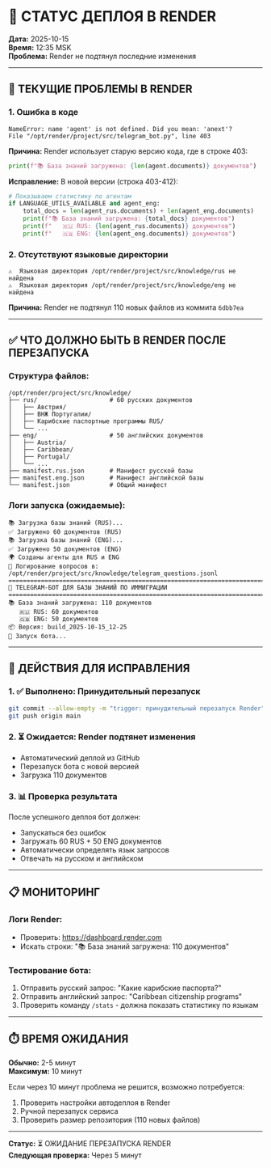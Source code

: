 # 🔄 СТАТУС ДЕПЛОЯ В RENDER

**Дата:** 2025-10-15  
**Время:** 12:35 MSK  
**Проблема:** Render не подтянул последние изменения

---

## 🚨 ТЕКУЩИЕ ПРОБЛЕМЫ В RENDER

### 1. Ошибка в коде
```
NameError: name 'agent' is not defined. Did you mean: 'anext'?
File "/opt/render/project/src/telegram_bot.py", line 403
```

**Причина:** Render использует старую версию кода, где в строке 403:
```python
print(f"📚 База знаний загружена: {len(agent.documents)} документов")
```

**Исправление:** В новой версии (строка 403-412):
```python
# Показываем статистику по агентам
if LANGUAGE_UTILS_AVAILABLE and agent_eng:
    total_docs = len(agent_rus.documents) + len(agent_eng.documents)
    print(f"📚 База знаний загружена: {total_docs} документов")
    print(f"   🇷🇺 RUS: {len(agent_rus.documents)} документов")
    print(f"   🇬🇧 ENG: {len(agent_eng.documents)} документов")
```

### 2. Отсутствуют языковые директории
```
⚠️  Языковая директория /opt/render/project/src/knowledge/rus не найдена
⚠️  Языковая директория /opt/render/project/src/knowledge/eng не найдена
```

**Причина:** Render не подтянул 110 новых файлов из коммита `6dbb7ea`

---

## ✅ ЧТО ДОЛЖНО БЫТЬ В RENDER ПОСЛЕ ПЕРЕЗАПУСКА

### Структура файлов:
```
/opt/render/project/src/knowledge/
├── rus/                    # 60 русских документов
│   ├── Австрия/
│   ├── ВНЖ Португалии/
│   ├── Карибские паспортные программы RUS/
│   └── ...
├── eng/                    # 50 английских документов
│   ├── Austria/
│   ├── Caribbean/
│   ├── Portugal/
│   └── ...
├── manifest.rus.json       # Манифест русской базы
├── manifest.eng.json       # Манифест английской базы
└── manifest.json           # Общий манифест
```

### Логи запуска (ожидаемые):
```
📚 Загрузка базы знаний (RUS)...
✅ Загружено 60 документов (RUS)
📚 Загрузка базы знаний (ENG)...
✅ Загружено 50 документов (ENG)
🌍 Созданы агенты для RUS и ENG
📝 Логирование вопросов в: /opt/render/project/src/knowledge/telegram_questions.jsonl
================================================================================
🤖 TELEGRAM-БОТ ДЛЯ БАЗЫ ЗНАНИЙ ПО ИММИГРАЦИИ
================================================================================
📚 База знаний загружена: 110 документов
   🇷🇺 RUS: 60 документов
   🇬🇧 ENG: 50 документов
📦 Версия: build_2025-10-15_12-25
🚀 Запуск бота...
```

---

## 🔄 ДЕЙСТВИЯ ДЛЯ ИСПРАВЛЕНИЯ

### 1. ✅ Выполнено: Принудительный перезапуск
```bash
git commit --allow-empty -m "trigger: принудительный перезапуск Render"
git push origin main
```

### 2. ⏳ Ожидается: Render подтянет изменения
- Автоматический деплой из GitHub
- Перезапуск бота с новой версией
- Загрузка 110 документов

### 3. 📊 Проверка результата
После успешного деплоя бот должен:
- Запускаться без ошибок
- Загружать 60 RUS + 50 ENG документов
- Автоматически определять язык запросов
- Отвечать на русском и английском

---

## 📋 МОНИТОРИНГ

### Логи Render:
- Проверить: https://dashboard.render.com
- Искать строки: "📚 База знаний загружена: 110 документов"

### Тестирование бота:
1. Отправить русский запрос: "Какие карибские паспорта?"
2. Отправить английский запрос: "Caribbean citizenship programs"
3. Проверить команду `/stats` - должна показать статистику по языкам

---

## ⏱️ ВРЕМЯ ОЖИДАНИЯ

**Обычно:** 2-5 минут  
**Максимум:** 10 минут

Если через 10 минут проблема не решится, возможно потребуется:
1. Проверить настройки автодеплоя в Render
2. Ручной перезапуск сервиса
3. Проверить размер репозитория (110 новых файлов)

---

**Статус:** ⏳ ОЖИДАНИЕ ПЕРЕЗАПУСКА RENDER  
**Следующая проверка:** Через 5 минут
